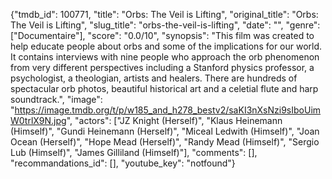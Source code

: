 {"tmdb_id": 100771, "title": "Orbs: The Veil is Lifting", "original_title": "Orbs: The Veil is Lifting", "slug_title": "orbs-the-veil-is-lifting", "date": "", "genre": ["Documentaire"], "score": "0.0/10", "synopsis": "This film was created to help educate people about orbs and some of the implications for our world. It contains interviews with nine people who approach the orb phenomenon from very different perspectives including a Stanford physics professor, a psychologist, a theologian, artists and healers. There are hundreds of spectacular orb photos, beautiful historical art and a celetial flute and harp soundtrack.", "image": "https://image.tmdb.org/t/p/w185_and_h278_bestv2/saKI3nXsNzi9sIboUimW0trlX9N.jpg", "actors": ["JZ Knight (Herself)", "Klaus Heinemann (Himself)", "Gundi Heinemann (Herself)", "Miceal Ledwith (Himself)", "Joan Ocean (Herself)", "Hope Mead (Herself)", "Randy Mead (Himself)", "Sergio Lub (Himself)", "James Gilliland (Himself)"], "comments": [], "recommandations_id": [], "youtube_key": "notfound"}